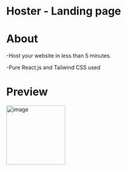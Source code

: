 # Hoster - Landing page

# About

-Host your website in less than 5 minutes.

-Pure React.js and Tailwind CSS used


# Preview

<img width="156" alt="image" src="https://github.com/123Akshat/Hoster/assets/103346687/71e15b55-a907-458f-b9ae-920437fb9282">
